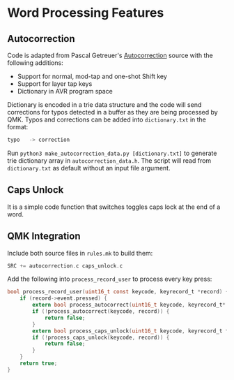 # Word Processing Features

## Autocorrection
Code is adapted from Pascal Getreuer's [Autocorrection](https://getreuer.info/posts/keyboards/autocorrection) source with the following additions:
* Support for normal, mod-tap and one-shot Shift key
* Support for layer tap keys
* Dictionary in AVR program space

Dictionary is encoded in a trie data structure and the code will send corrections for typos detected in a buffer as they are being processed by QMK. Typos and corrections can be added into `dictionary.txt` in the format:
```c
typo   -> correction
```
Run `python3 make_autocorrection_data.py [dictionary.txt]` to generate trie dictionary array in `autocorrection_data.h`. The script will read from `dictionary.txt` as default without an input file argument.

## Caps Unlock
It is a simple code function that switches toggles caps lock at the end of a word.

## QMK Integration
Include both source files in `rules.mk` to build them:
```c
SRC += autocorrection.c caps_unlock.c
```
Add the following into `process_record_user` to process every key press:
```c
bool process_record_user(uint16_t const keycode, keyrecord_t *record) {
    if (record->event.pressed) {
        extern bool process_autocorrect(uint16_t keycode, keyrecord_t* record);
        if (!process_autocorrect(keycode, record)) {
            return false;
        }
        extern bool process_caps_unlock(uint16_t keycode, keyrecord_t *record);
        if (!process_caps_unlock(keycode, record)) {
            return false;
        }
    }
    return true;
}
```